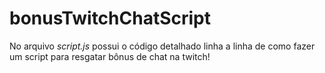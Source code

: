 # bonusTwitchChatScript

No arquivo _script.js_ possui o código detalhado linha a linha de como fazer um script para resgatar bônus de chat na twitch!

